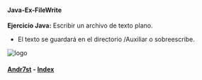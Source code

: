 #### Java-Ex-FileWrite

**Ejercicio Java:** Escribir un archivo de texto plano.
 * El texto se guardará en el directorio /Auxiliar o sobreescribe.

![logo](https://raw.github.com/Andr7st/index/master/img/Logo_java_x64.png?raw=true "java")

#### [Andr7st](https://github.com/Andr7st) - [Index](https://github.com/Andr7st/index)
